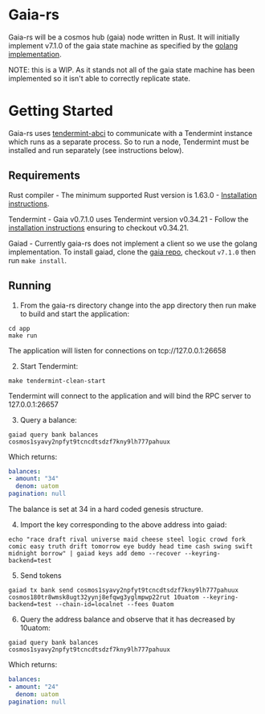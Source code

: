 # Gaia-rs

Gaia-rs will be a cosmos hub (gaia) node written in Rust. It will initially implement v7.1.0 of the gaia state machine as specified by the [golang implementation](https://github.com/cosmos/gaia/tree/v7.1.0).

NOTE: this is a WIP. As it stands not all of the gaia state machine has been implemented so it isn't able to correctly replicate state.

# Getting Started

Gaia-rs uses [tendermint-abci](https://crates.io/crates/tendermint-abci) to communicate with a Tendermint instance which runs as a separate process. So to run a node, Tendermint must be installed and run separately (see instructions below).
## Requirements

Rust compiler - The minimum supported Rust version is 1.63.0 - [Installation instructions](https://doc.rust-lang.org/book/ch01-01-installation.html).

Tendermint - Gaia v0.7.1.0 uses Tendermint version v0.34.21 - Follow the [installation instructions](https://github.com/tendermint/tendermint/blob/main/docs/introduction/install.md) ensuring to checkout v0.34.21.

Gaiad - Currently gaia-rs does not implement a client so we use the golang implementation. To install gaiad, clone the [gaia repo](https://github.com/cosmos/gaia), checkout `v7.1.0` then run `make install`.

## Running

1. From the gaia-rs directory change into the app directory then run make to build and start the application:

```
cd app
make run
```

The application will listen for connections on tcp://127.0.0.1:26658

2. Start Tendermint:

```
make tendermint-clean-start
```

Tendermint will connect to the application and will bind the RPC server to 127.0.0.1:26657


3. Query a balance:

```
gaiad query bank balances cosmos1syavy2npfyt9tcncdtsdzf7kny9lh777pahuux
```

Which returns:

```yaml
balances:
- amount: "34"
  denom: uatom
pagination: null
```

The balance is set at 34 in a hard coded genesis structure.

4. Import the key corresponding to the above address into gaiad:

```
echo "race draft rival universe maid cheese steel logic crowd fork comic easy truth drift tomorrow eye buddy head time cash swing swift midnight borrow" | gaiad keys add demo --recover --keyring-backend=test
```

5. Send tokens

```
gaiad tx bank send cosmos1syavy2npfyt9tcncdtsdzf7kny9lh777pahuux cosmos180tr8wmsk8ugt32yynj8efqwg3yglmpwp22rut 10uatom --keyring-backend=test --chain-id=localnet --fees 0uatom
```

6. Query the address balance and observe that it has decreased by 10uatom:

```
gaiad query bank balances cosmos1syavy2npfyt9tcncdtsdzf7kny9lh777pahuux
```

Which returns:

```yaml
balances:
- amount: "24"
  denom: uatom
pagination: null
```

